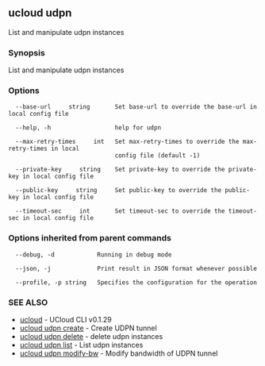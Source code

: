 ## ucloud udpn

List and manipulate udpn instances

### Synopsis

List and manipulate udpn instances

### Options

```
  --base-url     string       Set base-url to override the base-url in local config file 

  --help, -h                  help for udpn 

  --max-retry-times     int   Set max-retry-times to override the max-retry-times in local
                              config file (default -1) 

  --private-key     string    Set private-key to override the private-key in local config file 

  --public-key     string     Set public-key to override the public-key in local config file 

  --timeout-sec     int       Set timeout-sec to override the timeout-sec in local config file 

```

### Options inherited from parent commands

```
  --debug, -d            Running in debug mode 

  --json, -j             Print result in JSON format whenever possible 

  --profile, -p string   Specifies the configuration for the operation 

```

### SEE ALSO

* [ucloud](developer/cli/cmd/ucloud)	 - UCloud CLI v0.1.29
* [ucloud udpn create](developer/cli/cmd/ucloud/udpn/create)	 - Create UDPN tunnel
* [ucloud udpn delete](developer/cli/cmd/ucloud/udpn/delete)	 - delete udpn instances
* [ucloud udpn list](developer/cli/cmd/ucloud/udpn/list)	 - List udpn instances
* [ucloud udpn modify-bw](developer/cli/cmd/ucloud/udpn/modify-bw)	 - Modify bandwidth of UDPN tunnel

